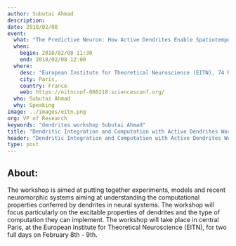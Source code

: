 ```yaml
---
author: Subutai Ahmad
description:
date: 2018/02/08
event:
  what: "The Predictive Neuron: How Active Dendrites Enable Spatiotemporal Computation in the Neocortex"
  when:
    begin: 2018/02/08 11:30
    end: 2018/02/08 12:00
  where:
    desc: "European Institute for Theoretical Neuroscience (EITN), 74 Rue du Faubourg Saint-Antoine"
    city: Paris,
    country: France
    web: https://eitnconf-080218.sciencesconf.org/
  who: Subutai Ahmad
  why: Speaking
image: ../images/eitn.png
org: VP of Research
keywords: "dendrites workshop Subutai Ahmad"
title: "Dendritic Integration and Computation with Active Dendrites Workshop"
header: "Dendritic Integration and Computation with Active Dendrites Workshop"
type: post
---
```


## About:

The workshop is aimed at putting together experiments, models and recent neuromorphic systems aiming at understanding the computational properties conferred by dendrites in neural systems. The workshop will focus particularly on the excitable properties of dendrites and the type of computation they can implement. The workshop will take place in central Paris, at the European Institute for Theoretical Neuroscience (EITN), for two full days on February 8th - 9th.

